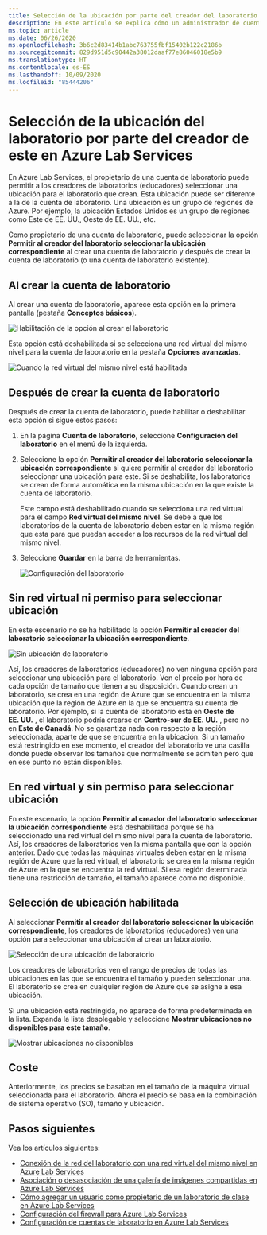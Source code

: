 ```yaml
---
title: Selección de la ubicación por parte del creador del laboratorio en Azure Lab Services
description: En este artículo se explica cómo un administrador de cuentas de laboratorio puede permitir que los creadores de laboratorios seleccionen las ubicaciones de sus laboratorios.
ms.topic: article
ms.date: 06/26/2020
ms.openlocfilehash: 3b6c2d83414b1abc763755fbf15402b122c2186b
ms.sourcegitcommit: 829d951d5c90442a38012daaf77e86046018e5b9
ms.translationtype: HT
ms.contentlocale: es-ES
ms.lasthandoff: 10/09/2020
ms.locfileid: "85444206"
---
```

# <a name="allow-lab-creator-to-pick-location-for-the-lab-in-azure-lab-services"></a>Selección de la ubicación del laboratorio por parte del creador de este en Azure Lab Services
En Azure Lab Services, el propietario de una cuenta de laboratorio puede permitir a los creadores de laboratorios (educadores) seleccionar una ubicación para el laboratorio que crean. Esta ubicación puede ser diferente a la de la cuenta de laboratorio. Una ubicación es un grupo de regiones de Azure. Por ejemplo, la ubicación Estados Unidos es un grupo de regiones como Este de EE. UU., Oeste de EE. UU., etc. 

Como propietario de una cuenta de laboratorio, puede seleccionar la opción **Permitir al creador del laboratorio seleccionar la ubicación correspondiente** al crear una cuenta de laboratorio y después de crear la cuenta de laboratorio (o una cuenta de laboratorio existente). 

## <a name="at-the-time-of-lab-account-creation"></a>Al crear la cuenta de laboratorio
Al crear una cuenta de laboratorio, aparece esta opción en la primera pantalla (pestaña **Conceptos básicos**). 

![Habilitación de la opción al crear el laboratorio](./media/allow-lab-creator-pick-lab-location/create-lab-account.png)

Esta opción está deshabilitada si se selecciona una red virtual del mismo nivel para la cuenta de laboratorio en la pestaña **Opciones avanzadas**.  

![Cuando la red virtual del mismo nivel está habilitada](./media/allow-lab-creator-pick-lab-location/peer-virtual-network.png)


## <a name="after-the-lab-account-is-created"></a>Después de crear la cuenta de laboratorio
Después de crear la cuenta de laboratorio, puede habilitar o deshabilitar esta opción si sigue estos pasos: 

1. En la página **Cuenta de laboratorio**, seleccione **Configuración del laboratorio** en el menú de la izquierda.
2. Seleccione la opción **Permitir al creador del laboratorio seleccionar la ubicación correspondiente** si quiere permitir al creador del laboratorio seleccionar una ubicación para este. Si se deshabilita, los laboratorios se crean de forma automática en la misma ubicación en la que existe la cuenta de laboratorio. 
    
    Este campo está deshabilitado cuando se selecciona una red virtual para el campo **Red virtual del mismo nivel**. Se debe a que los laboratorios de la cuenta de laboratorio deben estar en la misma región que esta para que puedan acceder a los recursos de la red virtual del mismo nivel. 
1. Seleccione **Guardar** en la barra de herramientas. 

    ![Configuración del laboratorio](./media/allow-lab-creator-pick-lab-location/lab-settings.png)

## <a name="no-virtual-network-and-location-selection-isnt-allowed"></a>Sin red virtual ni permiso para seleccionar ubicación
En este escenario no se ha habilitado la opción **Permitir al creador del laboratorio seleccionar la ubicación correspondiente**. 

![Sin ubicación de laboratorio](./media/allow-lab-creator-pick-lab-location/lab-no-location.png)

Así, los creadores de laboratorios (educadores) no ven ninguna opción para seleccionar una ubicación para el laboratorio. Ven el precio por hora de cada opción de tamaño que tienen a su disposición. Cuando crean un laboratorio, se crea en una región de Azure que se encuentra en la misma ubicación que la región de Azure en la que se encuentra su cuenta de laboratorio. Por ejemplo, si la cuenta de laboratorio está en **Oeste de EE. UU.** , el laboratorio podría crearse en **Centro-sur de EE. UU.** , pero no en **Este de Canadá**. No se garantiza nada con respecto a la región seleccionada, aparte de que se encuentra en la ubicación. Si un tamaño está restringido en ese momento, el creador del laboratorio ve una casilla donde puede observar los tamaños que normalmente se admiten pero que en ese punto no están disponibles. 

## <a name="in-virtual-network-and-location-selection-isnt-allowed"></a>En red virtual y sin permiso para seleccionar ubicación
En este escenario, la opción **Permitir al creador del laboratorio seleccionar la ubicación correspondiente** está deshabilitada porque se ha seleccionado una red virtual del mismo nivel para la cuenta de laboratorio. Así, los creadores de laboratorios ven la misma pantalla que con la opción anterior. Dado que todas las máquinas virtuales deben estar en la misma región de Azure que la red virtual, el laboratorio se crea en la misma región de Azure en la que se encuentra la red virtual. Si esa región determinada tiene una restricción de tamaño, el tamaño aparece como no disponible. 

## <a name="location-selection-is-enabled"></a>Selección de ubicación habilitada
Al seleccionar **Permitir al creador del laboratorio seleccionar la ubicación correspondiente**, los creadores de laboratorios (educadores) ven una opción para seleccionar una ubicación al crear un laboratorio. 

![Selección de una ubicación de laboratorio](./media/allow-lab-creator-pick-lab-location/location-selection.png)

Los creadores de laboratorios ven el rango de precios de todas las ubicaciones en las que se encuentra el tamaño y pueden seleccionar una. El laboratorio se crea en cualquier región de Azure que se asigne a esa ubicación.

Si una ubicación está restringida, no aparece de forma predeterminada en la lista. Expanda la lista desplegable y seleccione **Mostrar ubicaciones no disponibles para este tamaño**. 

![Mostrar ubicaciones no disponibles](./media/allow-lab-creator-pick-lab-location/show-unavailable-locations.png)

## <a name="cost"></a>Coste
Anteriormente, los precios se basaban en el tamaño de la máquina virtual seleccionada para el laboratorio. Ahora el precio se basa en la combinación de sistema operativo (SO), tamaño y ubicación. 

## <a name="next-steps"></a>Pasos siguientes
Vea los artículos siguientes:

- [Conexión de la red del laboratorio con una red virtual del mismo nivel en Azure Lab Services](how-to-connect-peer-virtual-network.md)
- [Asociación o desasociación de una galería de imágenes compartidas en Azure Lab Services](how-to-attach-detach-shared-image-gallery.md)
- [Cómo agregar un usuario como propietario de un laboratorio de clase en Azure Lab Services](how-to-add-user-lab-owner.md)
- [Configuración del firewall para Azure Lab Services](how-to-configure-firewall-settings.md)
- [Configuración de cuentas de laboratorio en Azure Lab Services](how-to-configure-lab-accounts.md)